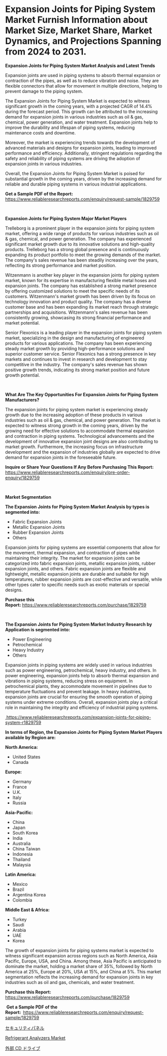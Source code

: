 <p><h1>Expansion Joints for Piping System Market Furnish Information about Market Size, Market Share, Market Dynamics, and Projections Spanning from 2024 to 2031.</h1></p><p><strong>Expansion Joints for Piping System Market Analysis and Latest Trends</strong></p>
<p><p>Expansion joints are used in piping systems to absorb thermal expansion or contraction of the pipes, as well as to reduce vibration and noise. They are flexible connectors that allow for movement in multiple directions, helping to prevent damage to the piping system.</p><p>The Expansion Joints for Piping System Market is expected to witness significant growth in the coming years, with a projected CAGR of 14.4% during the forecast period. This growth can be attributed to the increasing demand for expansion joints in various industries such as oil & gas, chemical, power generation, and water treatment. Expansion joints help to improve the durability and lifespan of piping systems, reducing maintenance costs and downtime.</p><p>Moreover, the market is experiencing trends towards the development of advanced materials and designs for expansion joints, leading to improved performance and efficiency. Additionally, stringent regulations regarding the safety and reliability of piping systems are driving the adoption of expansion joints in various industries.</p><p>Overall, the Expansion Joints for Piping System Market is poised for substantial growth in the coming years, driven by the increasing demand for reliable and durable piping systems in various industrial applications.</p></p>
<p><strong>Get a Sample PDF of the Report:&nbsp;</strong> <a href="https://www.reliableresearchreports.com/enquiry/request-sample/1829759">https://www.reliableresearchreports.com/enquiry/request-sample/1829759</a></p>
<p>&nbsp;</p>
<p><strong>Expansion Joints for Piping System Major Market Players</strong></p>
<p><p>Trelleborg is a prominent player in the expansion joints for piping system market, offering a wide range of products for various industries such as oil & gas, chemical, and power generation. The company has experienced significant market growth due to its innovative solutions and high-quality products. Trelleborg has a strong global presence and is continuously expanding its product portfolio to meet the growing demands of the market. The company's sales revenue has been steadily increasing over the years, reflecting its strong performance and market position.</p><p>Witzenmann is another key player in the expansion joints for piping system market, known for its expertise in manufacturing flexible metal hoses and expansion joints. The company has established a strong market presence by offering customized solutions to meet the specific needs of its customers. Witzenmann's market growth has been driven by its focus on technology innovation and product quality. The company has a diverse customer base and has been expanding its market reach through strategic partnerships and acquisitions. Witzenmann's sales revenue has been consistently growing, showcasing its strong financial performance and market potential.</p><p>Senior Flexonics is a leading player in the expansion joints for piping system market, specializing in the design and manufacturing of engineered products for various applications. The company has been experiencing steady market growth by providing high-performance solutions and superior customer service. Senior Flexonics has a strong presence in key markets and continues to invest in research and development to stay competitive in the industry. The company's sales revenue has shown positive growth trends, indicating its strong market position and future growth potential.</p></p>
<p>&nbsp;</p>
<p><strong>What Are The Key Opportunities For Expansion Joints for Piping System Manufacturers?</strong></p>
<p><p>The expansion joints for piping system market is experiencing steady growth due to the increasing adoption of these products in various industries such as oil & gas, chemical, and power generation. The market is expected to witness strong growth in the coming years, driven by the growing need for effective solutions to accommodate thermal expansion and contraction in piping systems. Technological advancements and the development of innovative expansion joint designs are also contributing to market growth. Furthermore, the increasing focus on infrastructure development and the expansion of industries globally are expected to drive demand for expansion joints in the foreseeable future.</p></p>
<p><strong>Inquire or Share Your Questions If Any Before Purchasing This Report:</strong> <a href="https://www.reliableresearchreports.com/enquiry/pre-order-enquiry/1829759">https://www.reliableresearchreports.com/enquiry/pre-order-enquiry/1829759</a></p>
<p>&nbsp;</p>
<p><strong>Market Segmentation</strong></p>
<p><strong>The Expansion Joints for Piping System Market Analysis by types is segmented into:</strong></p>
<p><ul><li>Fabric Expansion Joints</li><li>Metallic Expansion Joints</li><li>Rubber Expansion Joints</li><li>Others</li></ul></p>
<p><p>Expansion joints for piping systems are essential components that allow for the movement, thermal expansion, and contraction of pipes while maintaining their integrity. The market for expansion joints can be categorized into fabric expansion joints, metallic expansion joints, rubber expansion joints, and others. Fabric expansion joints are flexible and lightweight, metallic expansion joints are durable and suitable for high temperatures, rubber expansion joints are cost-effective and versatile, while other types cater to specific needs such as exotic materials or special designs.</p></p>
<p><strong>Purchase this Report:&nbsp;</strong><a href="https://www.reliableresearchreports.com/purchase/1829759">https://www.reliableresearchreports.com/purchase/1829759</a></p>
<p>&nbsp;</p>
<p><strong>The Expansion Joints for Piping System Market Industry Research by Application is segmented into:</strong></p>
<p><ul><li>Power Engineering</li><li>Petrochemical</li><li>Heavy Industry</li><li>Others</li></ul></p>
<p><p>Expansion joints in piping systems are widely used in various industries such as power engineering, petrochemical, heavy industry, and others. In power engineering, expansion joints help to absorb thermal expansion and vibrations in piping systems, reducing stress on equipment. In petrochemical plants, they accommodate movement in pipelines due to temperature fluctuations and prevent leakage. In heavy industries, expansion joints are crucial for ensuring the smooth operation of piping systems under extreme conditions. Overall, expansion joints play a critical role in maintaining the integrity and efficiency of industrial piping systems.</p></p>
<p><a href="https://www.reliableresearchreports.com/expansion-joints-for-piping-system-r1829759">&nbsp;https://www.reliableresearchreports.com/expansion-joints-for-piping-system-r1829759</a></p>
<p><strong>In terms of Region, the Expansion Joints for Piping System Market Players available by Region are:</strong></p>
<p>
    <p> <strong> North America: </strong>
        <ul>
            <li>United States</li>
            <li>Canada</li>
        </ul>
        </p> 
    <p> <strong> Europe: </strong>
        <ul>
            <li>Germany</li>
            <li>France</li>
            <li>U.K.</li>
            <li>Italy</li>
            <li>Russia</li>
        </ul>
        </p> 
    <p> <strong> Asia-Pacific: </strong>
        <ul>
            <li>China</li>
            <li>Japan</li>
            <li>South Korea</li>
            <li>India</li>
            <li>Australia</li>
            <li>China Taiwan</li>
            <li>Indonesia</li>
            <li>Thailand</li>
            <li>Malaysia</li>
        </ul>
        </p> 
    <p> <strong> Latin America: </strong>
        <ul>
            <li>Mexico</li>
            <li>Brazil</li>
            <li>Argentina Korea</li>
            <li>Colombia</li>
        </ul>
        </p> 
    <p> <strong> Middle East & Africa: </strong>
        <ul>
            <li>Turkey</li>
            <li>Saudi</li>
            <li>Arabia</li>
            <li>UAE</li>
            <li>Korea</li>
        </ul>
    </p>
    </p>
<p><p>The growth of expansion joints for piping systems market is expected to witness significant expansion across regions such as North America, Asia Pacific, Europe, USA, and China. Among these, Asia Pacific is anticipated to dominate the market, holding a market share of 35%, followed by North America at 25%, Europe at 20%, USA at 15%, and China at 5%. This market segmentation reflects the increasing demand for expansion joints in key industries such as oil and gas, chemicals, and water treatment.</p></p>
<p><strong>Purchase this Report: </strong><a href="https://www.reliableresearchreports.com/purchase/1829759">https://www.reliableresearchreports.com/purchase/1829759</a></p>
<p>&nbsp;<strong>Get a Sample PDF of the Report:&nbsp;&nbsp;</strong><a href="https://www.reliableresearchreports.com/enquiry/request-sample/1829759">https://www.reliableresearchreports.com/enquiry/request-sample/1829759</a></p>
<p><strong></strong></p>
<p><p><a href="https://github.com/ihabdkwlxs948/Market-Research-Report-List-1/blob/main/260111842112.md">セキュリティパネル</a></p><p><a href="https://github.com/lbird53714/Market-Research-Report-List-4/blob/main/refrigerant-analyzers-market.md">Refrigerant Analyzers Market</a></p><p><a href="https://github.com/dadanedu33/Market-Research-Report-List-1/blob/main/340999242113.md">外部 CD ドライブ</a></p></p>